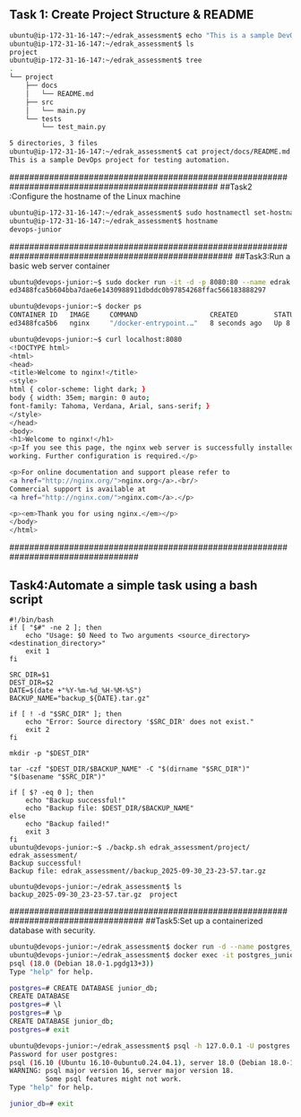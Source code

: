 ## Task 1: Create Project Structure & README

```bash
ubuntu@ip-172-31-16-147:~/edrak_assessment$ echo "This is a sample DevOps project for testing automation." >> project/docs/README.md
ubuntu@ip-172-31-16-147:~/edrak_assessment$ ls
project
ubuntu@ip-172-31-16-147:~/edrak_assessment$ tree
.
└── project
    ├── docs
    │   └── README.md
    ├── src
    │   └── main.py
    └── tests
        └── test_main.py

5 directories, 3 files
ubuntu@ip-172-31-16-147:~/edrak_assessment$ cat project/docs/README.md
This is a sample DevOps project for testing automation.
```
##################################################################################################
##Task2 :Configure the hostname of the Linux machine
```bash
ubuntu@ip-172-31-16-147:~/edrak_assessment$ sudo hostnamectl set-hostname devops-junior
ubuntu@ip-172-31-16-147:~/edrak_assessment$ hostname
devops-junior
```
#####################################################################################################
##Task3:Run a basic web server container
```bash
ubuntu@devops-junior:~$ sudo docker run -it -d -p 8080:80 --name edrak nginx
ed3488fca5b604bba7dae6e1430988911dbddc0b97854268ffac566183888297

ubuntu@devops-junior:~$ docker ps
CONTAINER ID   IMAGE     COMMAND                  CREATED         STATUS         PORTS                                     NAMES
ed3488fca5b6   nginx     "/docker-entrypoint.…"   8 seconds ago   Up 8 seconds   0.0.0.0:8080->80/tcp, [::]:8080->80/tcp   edrak

ubuntu@devops-junior:~$ curl localhost:8080
<!DOCTYPE html>
<html>
<head>
<title>Welcome to nginx!</title>
<style>
html { color-scheme: light dark; }
body { width: 35em; margin: 0 auto;
font-family: Tahoma, Verdana, Arial, sans-serif; }
</style>
</head>
<body>
<h1>Welcome to nginx!</h1>
<p>If you see this page, the nginx web server is successfully installed and
working. Further configuration is required.</p>

<p>For online documentation and support please refer to
<a href="http://nginx.org/">nginx.org</a>.<br/>
Commercial support is available at
<a href="http://nginx.com/">nginx.com</a>.</p>

<p><em>Thank you for using nginx.</em></p>
</body>
</html>
```
##################################################################################
## Task4:Automate a simple task using a bash script

```bashubuntu@devops-junior:~$ vim backp.sh
#!/bin/bash
if [ "$#" -ne 2 ]; then
    echo "Usage: $0 Need to Two arguments <source_directory> <destination_directory>"
    exit 1
fi

SRC_DIR=$1
DEST_DIR=$2
DATE=$(date +"%Y-%m-%d_%H-%M-%S")
BACKUP_NAME="backup_${DATE}.tar.gz"

if [ ! -d "$SRC_DIR" ]; then
    echo "Error: Source directory '$SRC_DIR' does not exist."
    exit 2
fi

mkdir -p "$DEST_DIR"

tar -czf "$DEST_DIR/$BACKUP_NAME" -C "$(dirname "$SRC_DIR")" "$(basename "$SRC_DIR")"

if [ $? -eq 0 ]; then
    echo "Backup successful!"
    echo "Backup file: $DEST_DIR/$BACKUP_NAME"
else
    echo "Backup failed!"
    exit 3
fi
ubuntu@devops-junior:~$ ./backp.sh edrak_assessment/project/ edrak_assessment/
Backup successful!
Backup file: edrak_assessment//backup_2025-09-30_23-23-57.tar.gz

ubuntu@devops-junior:~/edrak_assessment$ ls
backup_2025-09-30_23-23-57.tar.gz  project
```
###################################################################################
##Task5:Set up a containerized database with security.
```bash
ubuntu@devops-junior:~/edrak_assessment$ docker run -d --name postgres_junior -e POSTGRES_PASSWORD=devops_pass -p 127.0.0.1:5432:5432 postgres
ubuntu@devops-junior:~/edrak_assessment$ docker exec -it postgres_junior psql -U postgres
psql (18.0 (Debian 18.0-1.pgdg13+3))
Type "help" for help.

postgres=# CREATE DATABASE junior_db;
CREATE DATABASE
postgres=# \l
postgres=# \p
CREATE DATABASE junior_db;
postgres=# exit

ubuntu@devops-junior:~/edrak_assessment$ psql -h 127.0.0.1 -U postgres -d junior_db
Password for user postgres:
psql (16.10 (Ubuntu 16.10-0ubuntu0.24.04.1), server 18.0 (Debian 18.0-1.pgdg13+3))
WARNING: psql major version 16, server major version 18.
         Some psql features might not work.
Type "help" for help.

junior_db=# exit
```

